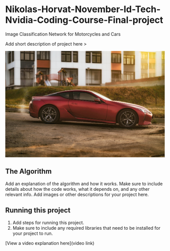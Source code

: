 # Nikolas-Horvat-November-Id-Tech-Nvidia-Coding-Course-Final-project
 Image Classification Network for Motorcycles and Cars

 Add short description of project here > 

![Image of a Car](Cover_Image.jpg)

## The Algorithm

Add an explanation of the algorithm and how it works. Make sure to include details about how the code works, what it depends on, and any other relevant info. Add images or other descriptions for your project here. 

## Running this project

1. Add steps for running this project.
2. Make sure to include any required libraries that need to be installed for your project to run.

[View a video explanation here](video link)
